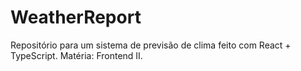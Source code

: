 # WeatherReport
Repositório para um sistema de previsão de clima feito com React + TypeScript. Matéria: Frontend II.
